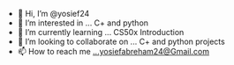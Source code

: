- 👋 Hi, I’m @yosief24
- 👀 I’m interested in ... C+ and python 
- 🌱 I’m currently learning ... CS50x Introduction
- 💞️ I’m looking to collaborate on ... C+ and python projects
- 📫 How to reach me ...yosiefabreham24@Gmail.com

<!---
yosief24/yosief24 is a ✨ special ✨ repository because its `README.md` (this file) appears on your GitHub profile.
You can click the Preview link to take a look at your changes.
--->
